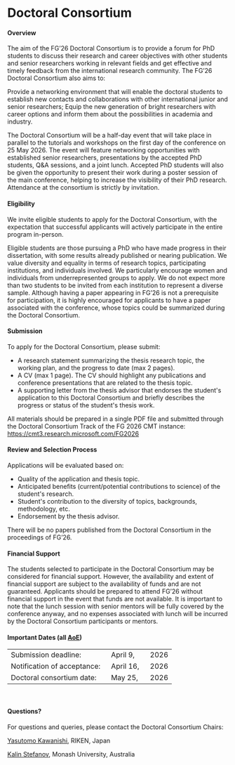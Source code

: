 # Doctoral Consortium

#### Overview

The aim of the FG’26 Doctoral Consortium is to provide a forum for PhD students to discuss their research and career objectives with other students and senior researchers working in relevant fields and get effective and timely feedback from the international research community. The FG’26 Doctoral Consortium also aims to:

Provide a networking environment that will enable the doctoral students to establish new contacts and collaborations with other international junior and senior researchers;
Equip the new generation of bright researchers with career options and inform them about the possibilities in academia and industry.

The Doctoral Consortium will be a half-day event that will take place in parallel to the tutorials and workshops on the first day of the conference on 25 May 2026. The event will feature networking opportunities with established senior researchers, presentations by the accepted PhD students, Q&A sessions, and a joint lunch. Accepted PhD students will also be given the opportunity to present their work during a poster session of the main conference, helping to increase the visibility of their PhD research. Attendance at the consortium is strictly by invitation.


#### Eligibility

We invite eligible students to apply for the Doctoral Consortium, with the expectation that successful applicants will actively participate in the entire program in-person.

Eligible students are those pursuing a PhD who have made progress in their dissertation, with some results already published or nearing publication. We value diversity and equality in terms of research topics, participating institutions, and individuals involved. We particularly encourage women and individuals from underrepresented groups to apply. We do not expect more than two students to be invited from each institution to represent a diverse sample. Although having a paper appearing in FG’26 is not a prerequisite for participation, it is highly encouraged for applicants to have a paper associated with the conference, whose topics could be summarized during the Doctoral Consortium.


#### Submission

To apply for the Doctoral Consortium, please submit:

- A research statement summarizing the thesis research topic, the working plan, and the progress to date (max 2 pages).
- A CV (max 1 page). The CV should highlight any publications and conference presentations that are related to the thesis topic.
- A supporting letter from the thesis advisor that endorses the student's application to this Doctoral Consortium and briefly describes the progress or status of the student's thesis work.

All materials should be prepared in a single PDF file and submitted through the Doctoral Consortium Track of the FG 2026 CMT instance: https://cmt3.research.microsoft.com/FG2026


#### Review and Selection Process

Applications will be evaluated based on:

* Quality of the application and thesis topic.
* Anticipated benefits (current/potential contributions to science) of the student's research.
* Student's contribution to the diversity of topics, backgrounds, methodology, etc.
* Endorsement by the thesis advisor.

There will be no papers published from the Doctoral Consortium in the proceedings of FG’26.


#### Financial Support

The students selected to participate in the Doctoral Consortium may be considered for financial support. However, the availability and extent of financial support are subject to the availability of funds and are not guaranteed. Applicants should be prepared to attend FG’26 without financial support in the event that funds are not available. It is important to note that the lunch session with senior mentors will be fully covered by the conference anyway, and no expenses associated with lunch will be incurred by the Doctoral Consortium participants or mentors.


#### Important Dates (all [AoE](https://time.is/Anywhere_on_Earth))

||||
|:-|:-|:-|
| Submission deadline:               | April 9,         | 2026 |
| Notification of acceptance: &nbsp; | April 16, &nbsp; | 2026 |
| Doctoral consortium date:          | May 25,          | 2026 |

<br>

#### Questions?

For questions and queries, please contact the Doctoral Consortium Chairs:

<a href="mailto:yasutomo.kawanishi@riken.jp">Yasutomo Kawanishi</a>, RIKEN, Japan

<a href="mailto:kalin.stefanov@monash.edu">Kalin Stefanov</a>, Monash University, Australia
